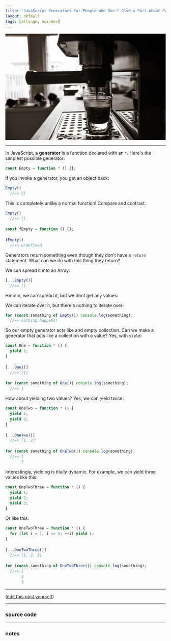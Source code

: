 ```yaml
---
title: "JavaScript Generators for People Who Don't Give a Shit About GettingStuffDone™"
layout: default
tags: [allonge, noindex]
---
```


[![Espresso](/assets/images/prime-espresso.jpg)](https://www.flickr.com/photos/cahadikincreations/8459301889)

---

In JavaScript, a **generator** is a function declared with an `*`. Here's the simplest possible generator:

```javascript
const Empty = function * () {};
```

If you invoke a generator, you get an object back:

```javascript
Empty()
  //=> {}
```

This is completely unlike a normal function! Compare and contrast:

```javascript
Empty()
  //=> {}

const fEmpty = function () {};

fEmpty()
  //=> undefined
```

Generators return something even though they don't have a `return` statement. What can we do with this thing they return?

We can spread it into an Array:

```javascript
[...Empty()]
  //=> []
```

Hmmm, we can spread it, but we dont get any values.

We can iterate over it, but there's nothing to iterate over:

```javascript
for (const something of Empty()) console.log(something);
  //=> nothing happens!
```

So our empty generator acts like and empty collection. Can we make a generator that acts like a collection with a value? Yes, with `yield`:

```javascript
const One = function * () {
  yield 1;
}

[...One()]
  //=> [1]

for (const something of One()) console.log(something);
  //=> 1
```

How about yielding two values? Yes, we can yield twice:

```javascript
const OneTwo = function * () {
  yield 1;
  yield 2;
}

[...OneTwo()]
  //=> [1, 2]

for (const something of OneTwo()) console.log(something);
  //=> 1
       2
```

Interestingly, yielding is titally dynamic. For example, we can yield three values like this:

```javascript
const OneTwoThree = function * () {
  yield 1;
  yield 2;
  yield 3;
}
```

Or like this:

```javascript
const OneTwoThree = function * () {
  for (let i = 1; i <= 3; ++i) yield i;
}

[...OneTwoThree()]
  //=> [1, 2, 3]

for (const something of OneTwoThree()) console.log(something);
  //=> 1
       2
       3
```


---

([edit this post yourself](https://github.com/raganwald/raganwald.github.com/edit/master/_posts/2016-05-07-javascript-generators-for-people-who-dont-give-a-shit-about-getting-stuff-done.md))

---

### source code

<script src="https://gist.github.com/raganwald/78b086166c0712b49e5160edca5ebadd.js"></script>

---

### notes
